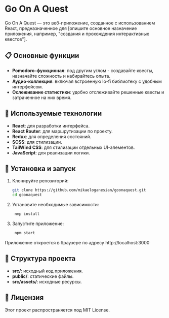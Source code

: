 # Go On A Quest

Go On A Quest — это веб-приложение, созданное с использованием React, предназначенное для [опишите основное назначение приложения, например, "создания и прохождения интерактивных квестов"].

## 📋 Основные функции

- **Pomodoro-функционал**: под другим углом - создавайте квесты, назначайте сложность и набирайтесь опыта.
- **Аудио-коллекция**: включая встроенную lo-fi библиотеку с удобным интерфейсом.
- **Ослеживание статистики**: удобно отслеживайте решенные квесты и затраченное на них время.

## 🚀 Используемые технологии

- **React**: для разработки интерфейса.
- **React Router**: для маршрутизации по проекту.
- **Redux**: для определения состояний.
- **SCSS**: для стилизации.
- **TailWind CSS**: для стилизации отдельных UI-элементов.
- **JavaScript**: для реализации логики.

## 🔧 Установка и запуск

1. Клонируйте репозиторий:
   ```bash
   git clone https://github.com/mikaeloganesian/goonaquest.git
   cd goonaquest
   ```
2. Установите необходимые зависимости:
   ```bash
    nmp install
   ```
3. Запустите приложение:
   ```bash
    npm start
   ```
Приложение откроется в браузере по адресу http://localhost:3000

## 📂 Структура проекта

- **src/**: исходный код приложения.
- **public/**: статические файлы.
- **src/assets/**: исходные ресурсы.

## 📄 Лицензия
Этот проект распространяется под MIT License.